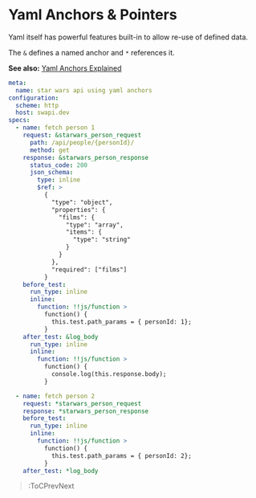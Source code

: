 # Yaml Anchors & Pointers

Yaml itself has powerful features built-in to allow re-use of defined data.

The `&` defines a named anchor and `*` references it.

**See also:** [Yaml Anchors Explained](https://dev.to/efrat19/the-billion-laughs-attack-yaml-anchors-explained-3767)

```yaml
meta:
  name: star wars api using yaml anchors
configuration:
  scheme: http
  host: swapi.dev
specs:
  - name: fetch person 1
    request: &starwars_person_request
      path: /api/people/{personId}/
      method: get
    response: &starwars_person_response
      status_code: 200
      json_schema:
        type: inline
        $ref: >
          {
            "type": "object",
            "properties": {
              "films": {
                "type": "array",
                "items": {
                  "type": "string"
                }
              }
            },
            "required": ["films"]
          }
    before_test:
      run_type: inline
      inline:
        function: !!js/function >
          function() {
            this.test.path_params = { personId: 1};
          }
    after_test: &log_body
      run_type: inline
      inline:
        function: !!js/function >
          function() {
            console.log(this.response.body);
          }

  - name: fetch person 2
    request: *starwars_person_request
    response: *starwars_person_response
    before_test:
      run_type: inline
      inline:
        function: !!js/function >
          function() {
            this.test.path_params = { personId: 2};
          }
    after_test: *log_body

```

> :ToCPrevNext
